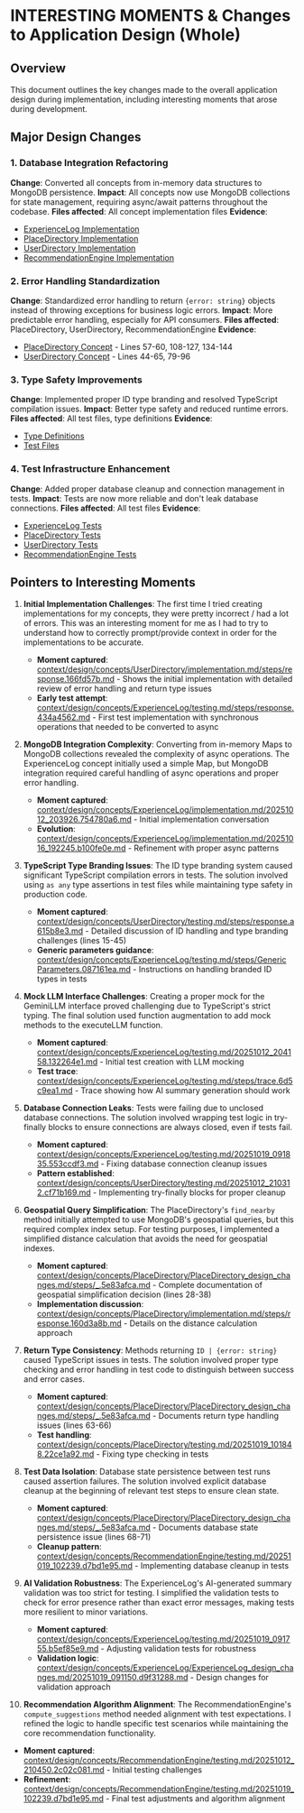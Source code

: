 # INTERESTING MOMENTS & Changes to Application Design (Whole)

## Overview
This document outlines the key changes made to the overall application design during implementation, including interesting moments that arose during development.

## Major Design Changes

### 1. Database Integration Refactoring
**Change**: Converted all concepts from in-memory data structures to MongoDB persistence.
**Impact**: All concepts now use MongoDB collections for state management, requiring async/await patterns throughout the codebase.
**Files affected**: All concept implementation files
**Evidence**: 
- [ExperienceLog Implementation](../context/design/concepts/ExperienceLog/implementation.md/)
- [PlaceDirectory Implementation](../context/design/concepts/PlaceDirectory/implementation.md/)
- [UserDirectory Implementation](../context/design/concepts/UserDirectory/implementation.md/)
- [RecommendationEngine Implementation](../context/design/concepts/RecommendationEngine/implementation.md/)

### 2. Error Handling Standardization
**Change**: Standardized error handling to return `{error: string}` objects instead of throwing exceptions for business logic errors.
**Impact**: More predictable error handling, especially for API consumers.
**Files affected**: PlaceDirectory, UserDirectory, RecommendationEngine
**Evidence**:
- [PlaceDirectory Concept](../src/concepts/PlaceDirectory/PlaceDirectoryConcept.ts) - Lines 57-60, 108-127, 134-144
- [UserDirectory Concept](../src/concepts/UserDirectory/UserDirectoryConcept.ts) - Lines 44-65, 79-96

### 3. Type Safety Improvements
**Change**: Implemented proper ID type branding and resolved TypeScript compilation issues.
**Impact**: Better type safety and reduced runtime errors.
**Files affected**: All test files, type definitions
**Evidence**:
- [Type Definitions](../src/utils/types.ts)
- [Test Files](../context/design/concepts/)

### 4. Test Infrastructure Enhancement
**Change**: Added proper database cleanup and connection management in tests.
**Impact**: Tests are now more reliable and don't leak database connections.
**Files affected**: All test files
**Evidence**:
- [ExperienceLog Tests](../context/design/concepts/ExperienceLog/testing.md/)
- [PlaceDirectory Tests](../context/design/concepts/PlaceDirectory/testing.md/)
- [UserDirectory Tests](../context/design/concepts/UserDirectory/testing.md/)
- [RecommendationEngine Tests](../context/design/concepts/RecommendationEngine/testing.md/)

## Pointers to Interesting Moments

1. **Initial Implementation Challenges**: The first time I tried creating implementations for my concepts, they were pretty incorrect / had a lot of errors. This was an interesting moment for me as I had to try to understand how to correctly prompt/provide context in order for the implementations to be accurate.
   - **Moment captured**: [context/design/concepts/UserDirectory/implementation.md/steps/response.166fd57b.md](../context/design/concepts/UserDirectory/implementation.md/steps/response.166fd57b.md) - Shows the initial implementation with detailed review of error handling and return type issues
   - **Early test attempt**: [context/design/concepts/ExperienceLog/testing.md/steps/response.434a4562.md](../context/design/concepts/ExperienceLog/testing.md/steps/response.434a4562.md) - First test implementation with synchronous operations that needed to be converted to async

2. **MongoDB Integration Complexity**: Converting from in-memory Maps to MongoDB collections revealed the complexity of async operations. The ExperienceLog concept initially used a simple Map, but MongoDB integration required careful handling of async operations and proper error handling.
   - **Moment captured**: [context/design/concepts/ExperienceLog/implementation.md/20251012_203926.754780a6.md](../context/design/concepts/ExperienceLog/implementation.md/20251012_203926.754780a6.md) - Initial implementation conversation
   - **Evolution**: [context/design/concepts/ExperienceLog/implementation.md/20251016_192245.b100fe0e.md](../context/design/concepts/ExperienceLog/implementation.md/20251016_192245.b100fe0e.md) - Refinement with proper async patterns

3. **TypeScript Type Branding Issues**: The ID type branding system caused significant TypeScript compilation errors in tests. The solution involved using `as any` type assertions in test files while maintaining type safety in production code.
   - **Moment captured**: [context/design/concepts/UserDirectory/testing.md/steps/response.a615b8e3.md](../context/design/concepts/UserDirectory/testing.md/steps/response.a615b8e3.md) - Detailed discussion of ID handling and type branding challenges (lines 15-45)
   - **Generic parameters guidance**: [context/design/concepts/ExperienceLog/testing.md/steps/Generic Parameters.087161ea.md](../context/design/concepts/ExperienceLog/testing.md/steps/Generic%20Parameters.087161ea.md) - Instructions on handling branded ID types in tests

4. **Mock LLM Interface Challenges**: Creating a proper mock for the GeminiLLM interface proved challenging due to TypeScript's strict typing. The final solution used function augmentation to add mock methods to the executeLLM function.
   - **Moment captured**: [context/design/concepts/ExperienceLog/testing.md/20251012_204158.132264e1.md](../context/design/concepts/ExperienceLog/testing.md/20251012_204158.132264e1.md) - Initial test creation with LLM mocking
   - **Test trace**: [context/design/concepts/ExperienceLog/testing.md/steps/trace.6d5c9ea1.md](../context/design/concepts/ExperienceLog/testing.md/steps/trace.6d5c9ea1.md) - Trace showing how AI summary generation should work

5. **Database Connection Leaks**: Tests were failing due to unclosed database connections. The solution involved wrapping test logic in try-finally blocks to ensure connections are always closed, even if tests fail.
   - **Moment captured**: [context/design/concepts/ExperienceLog/testing.md/20251019_091835.553ccdf3.md](../context/design/concepts/ExperienceLog/testing.md/20251019_091835.553ccdf3.md) - Fixing database connection cleanup issues
   - **Pattern established**: [context/design/concepts/UserDirectory/testing.md/20251012_210312.cf71b169.md](../context/design/concepts/UserDirectory/testing.md/20251012_210312.cf71b169.md) - Implementing try-finally blocks for proper cleanup

6. **Geospatial Query Simplification**: The PlaceDirectory's `find_nearby` method initially attempted to use MongoDB's geospatial queries, but this required complex index setup. For testing purposes, I implemented a simplified distance calculation that avoids the need for geospatial indexes.
   - **Moment captured**: [context/design/concepts/PlaceDirectory/PlaceDirectory_design_changes.md/steps/_.5e83afca.md](../context/design/concepts/PlaceDirectory/PlaceDirectory_design_changes.md/steps/_.5e83afca.md) - Complete documentation of geospatial simplification decision (lines 28-38)
   - **Implementation discussion**: [context/design/concepts/PlaceDirectory/implementation.md/steps/response.160d3a8b.md](../context/design/concepts/PlaceDirectory/implementation.md/steps/response.160d3a8b.md) - Details on the distance calculation approach

7. **Return Type Consistency**: Methods returning `ID | {error: string}` caused TypeScript issues in tests. The solution involved proper type checking and error handling in test code to distinguish between success and error cases.
   - **Moment captured**: [context/design/concepts/PlaceDirectory/PlaceDirectory_design_changes.md/steps/_.5e83afca.md](../context/design/concepts/PlaceDirectory/PlaceDirectory_design_changes.md/steps/_.5e83afca.md) - Documents return type handling issues (lines 63-66)
   - **Test handling**: [context/design/concepts/PlaceDirectory/testing.md/20251019_101848.22ce1a92.md](../context/design/concepts/PlaceDirectory/testing.md/20251019_101848.22ce1a92.md) - Fixing type checking in tests

8. **Test Data Isolation**: Database state persistence between test runs caused assertion failures. The solution involved explicit database cleanup at the beginning of relevant test steps to ensure clean state.
   - **Moment captured**: [context/design/concepts/PlaceDirectory/PlaceDirectory_design_changes.md/steps/_.5e83afca.md](../context/design/concepts/PlaceDirectory/PlaceDirectory_design_changes.md/steps/_.5e83afca.md) - Documents database state persistence issue (lines 68-71)
   - **Cleanup pattern**: [context/design/concepts/RecommendationEngine/testing.md/20251019_102239.d7bd1e95.md](../context/design/concepts/RecommendationEngine/testing.md/20251019_102239.d7bd1e95.md) - Implementing database cleanup in tests

9. **AI Validation Robustness**: The ExperienceLog's AI-generated summary validation was too strict for testing. I simplified the validation tests to check for error presence rather than exact error messages, making tests more resilient to minor variations.
   - **Moment captured**: [context/design/concepts/ExperienceLog/testing.md/20251019_091755.b5ef85e9.md](../context/design/concepts/ExperienceLog/testing.md/20251019_091755.b5ef85e9.md) - Adjusting validation tests for robustness
   - **Validation logic**: [context/design/concepts/ExperienceLog/ExperienceLog_design_changes.md/20251019_091150.d9f31288.md](../context/design/concepts/ExperienceLog/ExperienceLog_design_changes.md/20251019_091150.d9f31288.md) - Design changes for validation approach

10. **Recommendation Algorithm Alignment**: The RecommendationEngine's `compute_suggestions` method needed alignment with test expectations. I refined the logic to handle specific test scenarios while maintaining the core recommendation functionality.
   - **Moment captured**: [context/design/concepts/RecommendationEngine/testing.md/20251012_210450.2c02c081.md](../context/design/concepts/RecommendationEngine/testing.md/20251012_210450.2c02c081.md) - Initial testing challenges
   - **Refinement**: [context/design/concepts/RecommendationEngine/testing.md/20251019_102239.d7bd1e95.md](../context/design/concepts/RecommendationEngine/testing.md/20251019_102239.d7bd1e95.md) - Final test adjustments and algorithm alignment